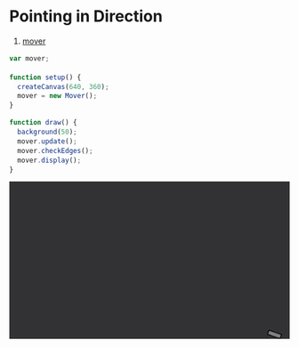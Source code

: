 # Pointing in Direction

1. [mover](mover/)

```js
var mover;

function setup() {
  createCanvas(640, 360);
  mover = new Mover();
}
```

```js
function draw() {
  background(50);
  mover.update();
  mover.checkEdges();
  mover.display();
}

```
<img src ="img/mouse.gif"/>

